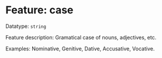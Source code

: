 # Feature: case

Datatype: `string`

Feature description: Gramatical case of nouns, adjectives, etc.

Examples: Nominative, Genitive, Dative, Accusative, Vocative.
